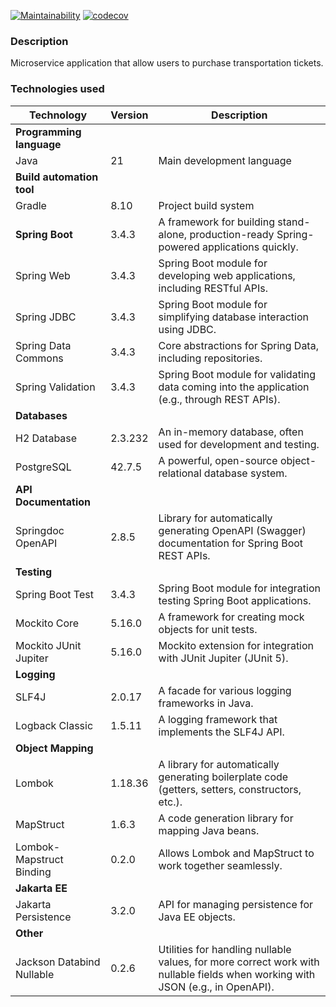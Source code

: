 [![Maintainability](https://qlty.sh/badges/3628cde9-b84c-4c87-8b92-113381302e33/maintainability.png)](https://qlty.sh/gh/CyberXAndrew/projects/transport-ticket-system)
[![codecov](https://codecov.io/gh/CyberXAndrew/transport-ticket-system/graph/badge.svg?token=I5AEBG3WVJ)](https://codecov.io/gh/CyberXAndrew/transport-ticket-system)

### Description
Microservice application that allow users to purchase transportation tickets.
### Technologies used
| Technology                | Version  | Description                                                                                                                    |
|---------------------------|----------|--------------------------------------------------------------------------------------------------------------------------------|
| **Programming language**  |          |                                                                                                                                |
| Java                      | 21       | Main development language                                                                                                      |
| **Build automation tool** |          |                                                                                                                                |
| Gradle                    | 8.10     | Project build system                                                                                                           |
| **Spring Boot**           | 3.4.3    | A framework for building stand-alone, production-ready Spring-powered applications quickly.                                    |
| Spring Web                | 3.4.3    | Spring Boot module for developing web applications, including RESTful APIs.                                                    |
| Spring JDBC               | 3.4.3    | Spring Boot module for simplifying database interaction using JDBC.                                                            |
| Spring Data Commons       | 3.4.3    | Core abstractions for Spring Data, including repositories.                                                                     |
| Spring Validation         | 3.4.3    | Spring Boot module for validating data coming into the application (e.g., through REST APIs).                                  |
| **Databases**             |          |                                                                                                                                |
| H2 Database               | 2.3.232  | An in-memory database, often used for development and testing.                                                                 |
| PostgreSQL                | 42.7.5   | A powerful, open-source object-relational database system.                                                                     |
| **API Documentation**     |          |                                                                                                                                |
| Springdoc OpenAPI         | 2.8.5    | Library for automatically generating OpenAPI (Swagger) documentation for Spring Boot REST APIs.                                |
| **Testing**               |          |                                                                                                                                |
| Spring Boot Test          | 3.4.3    | Spring Boot module for integration testing Spring Boot applications.                                                           |
| Mockito Core              | 5.16.0   | A framework for creating mock objects for unit tests.                                                                          |
| Mockito JUnit Jupiter     | 5.16.0   | Mockito extension for integration with JUnit Jupiter (JUnit 5).                                                                |
| **Logging**               |          |                                                                                                                                |
| SLF4J                     | 2.0.17   | A facade for various logging frameworks in Java.                                                                               |
| Logback Classic           | 1.5.11   | A logging framework that implements the SLF4J API.                                                                             |
| **Object Mapping**        |          |                                                                                                                                |
| Lombok                    | 1.18.36  | A library for automatically generating boilerplate code (getters, setters, constructors, etc.).                                |
| MapStruct                 | 1.6.3    | A code generation library for mapping Java beans.                                                                              |
| Lombok-Mapstruct Binding  | 0.2.0    | Allows Lombok and MapStruct to work together seamlessly.                                                                       |
| **Jakarta EE**            |          |                                                                                                                                |
| Jakarta Persistence       | 3.2.0    | API for managing persistence for Java EE objects.                                                                              |
| **Other**                 |          |                                                                                                                                |
| Jackson Databind Nullable | 0.2.6    | Utilities for handling nullable values, for more correct work with nullable fields when working with JSON (e.g., in OpenAPI).  |                                                            |

